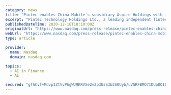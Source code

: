 ```yaml
---
category: news
title: "Pintec enables China Mobile's subsidiary Aspire Holdings with intelligent fintech solutions"
excerpt: "Pintec Technology Holdings Ltd., a leading independent fintech solutions provider, announced today that it has cooperated with China Mobile Communications Corp.' s subsidiary Aspire Holdings Ltd. to jointly develop advanced fintech solutions,"
publishedDateTime: 2020-12-18T10:10:00Z
originalUrl: "https://www.nasdaq.com/press-release/pintec-enables-china-mobiles-subsidiary-aspire-holdings-with-intelligent-fintech"
webUrl: "https://www.nasdaq.com/press-release/pintec-enables-china-mobiles-subsidiary-aspire-holdings-with-intelligent-fintech"
type: article

provider:
  name: Nasdaq
  domain: nasdaq.com

topics:
  - AI in Finance
  - AI

secured: "gfhCvf+MdvpIZtVvPhgWJ9KRVXe2v2p3UsS3b2S0Uyb/uVGRFBMO7IDUpDOIDQiihau+eKxp/TM06zcC+q7apHQ8OwuxvtM0zCI99+5L4SzIfZg78932+xgetHGp4ftDXDFLnwVj3x/BIGfHlfsLK1PX/iwFHmmeLv4xRCq1ti1ZeKiozofefJha4c7TuJbG8V5EIEScdDGSsr0idelS9Pj5BavW8yGnFb7btXqxu0MhqIkY/TZkPpr4GO6DyigCvE1hTufnIayNw6nmQAu3SZGIUmqc1+DK8Le5BK/13zmJBRv1+WKxuenJ0VNLl04ivdff5iaw9OxBcRUXfHNW+/RzGAZ8ZGXcH0zpZAvszOs=;dcQAUY3PkhMWqPyqjpMdLA=="
---
```


